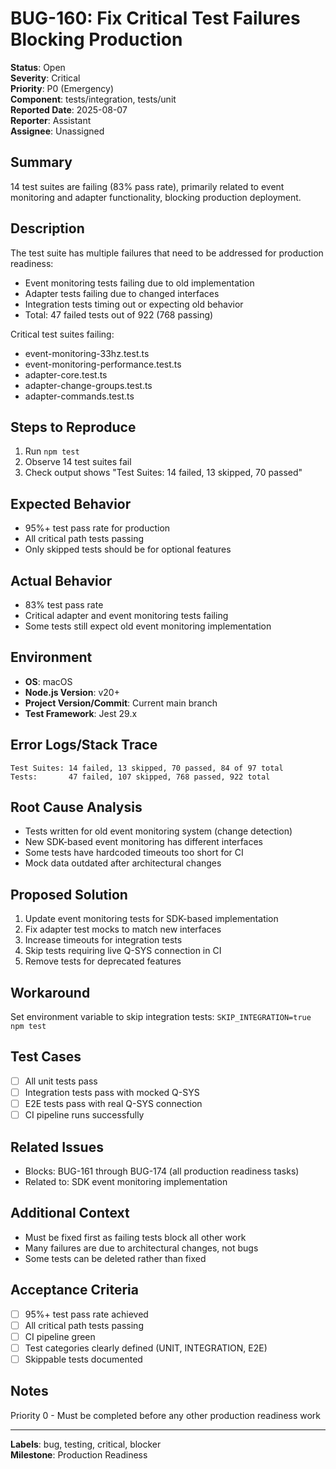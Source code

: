# BUG-160: Fix Critical Test Failures Blocking Production

**Status**: Open  
**Severity**: Critical  
**Priority**: P0 (Emergency)  
**Component**: tests/integration, tests/unit  
**Reported Date**: 2025-08-07  
**Reporter**: Assistant  
**Assignee**: Unassigned

## Summary

14 test suites are failing (83% pass rate), primarily related to event monitoring and adapter functionality, blocking production deployment.

## Description

The test suite has multiple failures that need to be addressed for production readiness:

- Event monitoring tests failing due to old implementation
- Adapter tests failing due to changed interfaces
- Integration tests timing out or expecting old behavior
- Total: 47 failed tests out of 922 (768 passing)

Critical test suites failing:
- event-monitoring-33hz.test.ts
- event-monitoring-performance.test.ts
- adapter-core.test.ts
- adapter-change-groups.test.ts
- adapter-commands.test.ts

## Steps to Reproduce

1. Run `npm test`
2. Observe 14 test suites fail
3. Check output shows "Test Suites: 14 failed, 13 skipped, 70 passed"

## Expected Behavior

- 95%+ test pass rate for production
- All critical path tests passing
- Only skipped tests should be for optional features

## Actual Behavior

- 83% test pass rate
- Critical adapter and event monitoring tests failing
- Some tests still expect old event monitoring implementation

## Environment

- **OS**: macOS
- **Node.js Version**: v20+
- **Project Version/Commit**: Current main branch
- **Test Framework**: Jest 29.x

## Error Logs/Stack Trace

```
Test Suites: 14 failed, 13 skipped, 70 passed, 84 of 97 total
Tests:       47 failed, 107 skipped, 768 passed, 922 total
```

## Root Cause Analysis

- Tests written for old event monitoring system (change detection)
- New SDK-based event monitoring has different interfaces
- Some tests have hardcoded timeouts too short for CI
- Mock data outdated after architectural changes

## Proposed Solution

1. Update event monitoring tests for SDK-based implementation
2. Fix adapter test mocks to match new interfaces
3. Increase timeouts for integration tests
4. Skip tests requiring live Q-SYS connection in CI
5. Remove tests for deprecated features

## Workaround

Set environment variable to skip integration tests: `SKIP_INTEGRATION=true npm test`

## Test Cases

- [ ] All unit tests pass
- [ ] Integration tests pass with mocked Q-SYS
- [ ] E2E tests pass with real Q-SYS connection
- [ ] CI pipeline runs successfully

## Related Issues

- Blocks: BUG-161 through BUG-174 (all production readiness tasks)
- Related to: SDK event monitoring implementation

## Additional Context

- Must be fixed first as failing tests block all other work
- Many failures are due to architectural changes, not bugs
- Some tests can be deleted rather than fixed

## Acceptance Criteria

- [ ] 95%+ test pass rate achieved
- [ ] All critical path tests passing
- [ ] CI pipeline green
- [ ] Test categories clearly defined (UNIT, INTEGRATION, E2E)
- [ ] Skippable tests documented

## Notes

Priority 0 - Must be completed before any other production readiness work

---

**Labels**: bug, testing, critical, blocker  
**Milestone**: Production Readiness